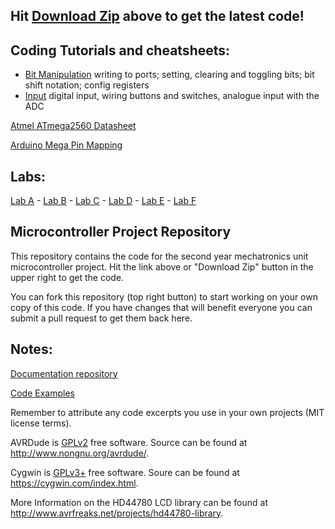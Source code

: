 ## Hit [Download Zip](https://github.com/mxeng/mcp/archive/master.zip) above to get the latest code!

## Coding Tutorials and cheatsheets:
- [Bit Manipulation](https://github.com/mxeng/mcp-docs/blob/master/bit_manipulation.md) writing to ports; setting, clearing and toggling bits; bit shift notation; config registers
- [Input](https://github.com/mxeng/mcp-docs/blob/master/input.md) digital input, wiring buttons and switches, analogue input with the ADC

[Atmel ATmega2560 Datasheet](http://www.atmel.com/Images/Atmel-2549-8-bit-AVR-Microcontroller-ATmega640-1280-1281-2560-2561_datasheet.pdf)

[Arduino Mega Pin Mapping](https://www.arduino.cc/en/uploads/Hacking/PinMap2560big.png)

## Labs:
[Lab A](https://github.com/mxeng/mcp-docs/blob/master/labs/lab-a.md) -
[Lab B](https://github.com/mxeng/mcp-docs/blob/master/labs/lab-b.md) - 
[Lab C](https://github.com/mxeng/mcp-docs/blob/master/labs/lab-c.md) -
[Lab D](https://github.com/mxeng/mcp-docs/blob/master/labs/lab-d.md) -
[Lab E](https://github.com/mxeng/mcp-docs/blob/master/labs/lab-e.md) -
[Lab F](https://github.com/mxeng/mcp-docs/blob/master/labs/lab-e.md)

## Microcontroller Project Repository
This repository contains the code for the second year mechatronics unit microcontroller project. Hit the link above or "Download Zip" button in the upper right to get the code.

You can fork this repository (top right button) to start working on your own copy of this code.
If you have changes that will benefit everyone you can submit a pull request to get them back here.

## Notes:
[Documentation repository](https://github.com/mxeng/mcp-docs)

[Code Examples](https://github.com/mxeng/mcp-docs/tree/master/code-examples)

Remember to attribute any code excerpts you use in your own projects (MIT license terms).

AVRDude is [GPLv2](http://www.gnu.org/licenses/old-licenses/gpl-2.0.en.html) free software. Source can be found at http://www.nongnu.org/avrdude/.

Cygwin is [GPLv3+](http://www.gnu.org/licenses/gpl-3.0.en.html) free software. Soure can be found at https://cygwin.com/index.html.

More Information on the HD44780 LCD library can be found at http://www.avrfreaks.net/projects/hd44780-library.
